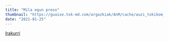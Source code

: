 ```yaml
---
title: "Mila egun preso"
thumbnail: "https://guaixe.tok-md.com/argazkiak/AnM/cache/auzi_tokikom_735x413.JPG"
date: "2021-01-25"
---
```

[Irakurri](https://guaixe.eus/altsasu/1611565853525-mila-egun-preso)
